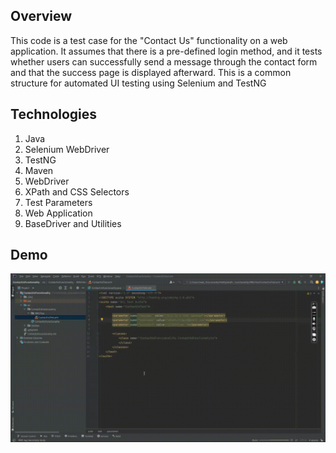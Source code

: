 ## Overview
This code is a test case for the "Contact Us" functionality on a web application. It assumes that there is a pre-defined login method, and it tests whether users can successfully send a message through the contact form and that the success page is displayed afterward. This is a common structure for automated UI testing using Selenium and TestNG

## Technologies
1) Java
2) Selenium WebDriver
3) TestNG
4) Maven
5) WebDriver
7) XPath and CSS Selectors
8) Test Parameters
9) Web Application
10) BaseDriver and Utilities

## Demo
<img src=" https://github.com/TunahanBoyaci/ContactUsFunctionalityTest/blob/main/11.09.2023_10.02.20_REC.gif">
